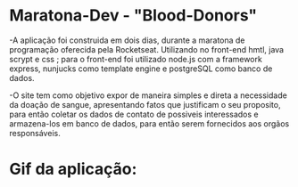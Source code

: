 # Maratona-Dev - "Blood-Donors"
-A aplicação foi construida em dois dias, durante a maratona de programação oferecida pela Rocketseat. Utilizando no front-end hmtl, java scrypt e css ; para o front-end foi utilizado node.js com a framework express, nunjucks como template engine e postgreSQL como banco de dados.

-O site tem como objetivo expor de maneira simples e direta a necessidade da doação de sangue, apresentando fatos que justificam o seu proposito, para então coletar os dados de contato de possiveis interessados e armazena-los em banco de dados, para então serem fornecidos aos orgãos responsáveis.

# Gif da aplicação:
